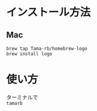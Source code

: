 # インストール方法
## Mac
`brew tap Tama-rb/homebrew-logo  `  
`brew install logo`

# 使い方

ターミナルで  
`tamarb`
